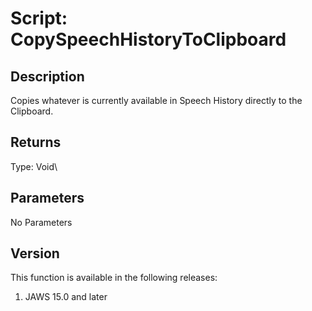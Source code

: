 # Script: CopySpeechHistoryToClipboard

## Description

Copies whatever is currently available in Speech History directly to the
Clipboard.

## Returns

Type: Void\

## Parameters

No Parameters

## Version

This function is available in the following releases:

1.  JAWS 15.0 and later
